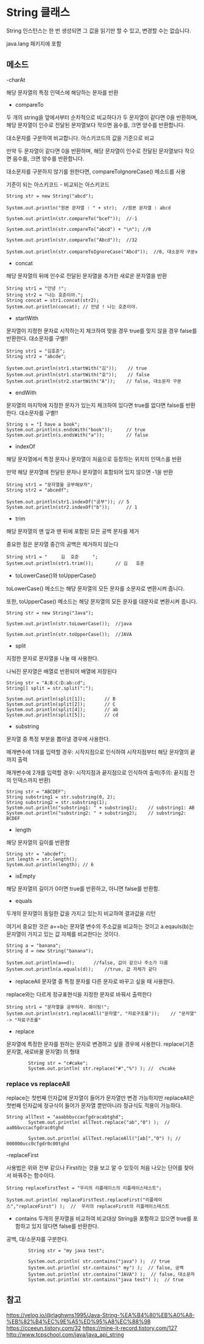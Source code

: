 # String 클래스

String 인스턴스는 한 번 생성되면 그 값을 읽기만 할 수 있고, 변경할 수는 없습니다.

 java.lang 패키지에 포함

## 메소드

-charAt

해당 문자열의 특정 인덱스에 해당하는 문자를 반환

- compareTo

두 개의 string을 앞에서부터 순차적으로 비교하다가 두 문자열이 같다면 0을 반환하며, 해당 문자열이 인수로 전달된 문자열보다 작으면 음수를, 크면 양수를 반환합니다.

대소문자를 구분하여 비교합니다. 아스키코드의 값을 기준으로 비교

만약 두 문자열이 같다면 0을 반환하며, 해당 문자열이 인수로 전달된 문자열보다 작으면 음수를, 크면 양수를 반환합니다.

대소문자를 구분하지 않기를 원한다면, compareToIgnoreCase() 메소드를 사용

기준이 되는 아스키코드 - 비교되는 아스키코드

```
String str = new String("abcd");

System.out.println("원본 문자열 : " + str);  //원본 문자열 : abcd

System.out.println(str.compareTo("bcef"));  //-1

System.out.println(str.compareTo("abcd") + "\n"); //0

System.out.println(str.compareTo("Abcd"));  //32

System.out.println(str.compareToIgnoreCase("Abcd"));  //0, 대소문자 구분x
```

- concat

해당 문자열의 뒤에 인수로 전달된 문자열을 추가한 새로운 문자열을 반환

```
String str1 = "안녕 !"; 
String str2 = "나는 호준이야."; 
String concat = str1.concat(str2); 
System.out.println(concat);	// 안녕 ! 나는 호준이야.
```

- startWith

문자열이 지정한 문자로 시작하는지 체크하여 맞을 경우 true를 맞지 않을 경우 false를 반환한다. 대소문자를 구별!!

```
String str1 = "김호준";
String str2 = "abcde";

System.out.println(str1.startWith("김"));	// true
System.out.println(str1.startWith("호"));	// false
System.out.println(str2.startWith("A"));	// false, 대소문자 구분
```

- endWith

문자열의 마지막에 지정한 문자가 있는지 체크하여 있다면 true를 없다면 false를 반환한다. 대소문자를 구별!!

```
String s = "I have a book";
System.out.println(s.endsWith("book")); 	// true
System.out.println(s.endsWith("a")); 		// false
```

- indexOf

해당 문자열에서 특정 문자나 문자열이 처음으로 등장하는 위치의 인덱스를 반환

만약 해당 문자열에 전달된 문자나 문자열이 포함되어 있지 않으면 -1을 반환

```
String str1 = "문자열을 공부해보자";
String str2 = "abcedf";

System.out.println(str1.indexOf("공부"));	// 5
System.out.println(str2.indexOf("b"));		// 1
```

- trim

해당 문자열의 맨 앞과 맨 뒤에 포함된 모든 공백 문자를 제거

중요한 점은 문자열 중간의 공백은 제거하지 않는다

```
String str1 = "     김  호준     ";
System.out.println(str1.trim());		// 김   호준
```

- toLowerCase()와 toUpperCase()

toLowerCase() 메소드는 해당 문자열의 모든 문자를 소문자로 변환시켜 줍니다.

또한, toUpperCase() 메소드는 해당 문자열의 모든 문자를 대문자로 변환시켜 줍니다.

```
String str = new String("Java");

System.out.println(str.toLowerCase());  //java

System.out.println(str.toUpperCase());  //JAVA
```

- split

지정한 문자로 문자열을 나눌 때 사용한다.

나눠진 문자열은 배열로 반환되어 배열에 저장된다

```
String str = "A:B:C:D:ab:cd"; 
String[] split = str.split(":");

System.out.println(split[1]);		// B
System.out.println(split[2]);		// C
System.out.println(split[4]);		// ab
System.out.println(split[5]);		// cd
```

- substring

문자열 중 특정 부분을 뽑아낼 경우에 사용한다.

매개변수에 1개를 입력할 경우: 시작지점으로 인식하여 시작지점부터 해당 문자열의 끝까지 출력

매개변수에 2개를 입력할 경우: 시작지점과 끝지점으로 인식하여 출력(주의: 끝지점 전의 인덱스까지 반환)

```
String str = "ABCDEF"; 
String substring1 = str.substring(0, 2); 
String substring2 = str.substring(1); 
System.out.println("substring1: " + substring1);	// substring1: AB
System.out.println("substring2: " + substring2);	// substring2: BCDEF
```

- length

해당 문자열의 길이를 반환함

```
String str = "abcdef"; 
int length = str.length(); 
System.out.println(length);	// 6
```

- isEmpty

해당 문자열의 길이가 0이면 true를 반환하고, 아니면 false를 반환함.

- equals

두개의 문자열이 동일한 값을 가지고 있는지 비교하여 결과값을 리턴

여기서 중요한 것은 a==b는 문자열 변수의 주소값을 비교하는 것이고 a.eqauls(b)는 문자열이 가지고 있는 값 자체를 비교한다는 것이다.

```
String a = "banana";
String d = new String("banana");

System.out.println(a==d);		//false, 값이 같으나 주소가 다름
System.out.println(a.equals(d));	//true, 값 자체가 같다
```

- replaceAll
문자열 중 특정 문자를 다른 문자로 바꾸고 싶을 때 사용한다.

replace와는 다르게 정규표현식을 지정한 문자로 바꿔서 출력한다

```
String str1 = "문자열을 공부하자. 화이팅!"; 
System.out.println(str1.replaceAll("문자열", "자료구조를"));	// "문자열" -> "자료구조를"
```

- replace

문자열에 특정한 문자를 원하는 문자로 변경하고 싶을 경우에 사용한다. replace(기존 문자열, 새로바꿀 문자열) 의 형태
```
        String str = "c#cake";
        System.out.println( str.replace("#","%") ); //  c%cake
```

### replace vs replaceAll
replace는 첫번째 인자값에 문자열이 들어가 문자열만 변경 가능하지만 replaceAll은 첫번째 인자값에 정규식이 들어가 문자열 뿐만아니라 정규식도 적용이 가능하다.

```
String allTest = "aaabbbvccacfgdracabtghd";
        System.out.println( allTest.replace("ab","0") );  //  aa0bbvccacfgdrac0tghd

        System.out.println( allTest.replaceAll("[ab]","0") ); //  000000vcc0cfgdr0c00tghd
```

-replaceFirst

사용법은 위와 전부 같으나 First라는 것을 보고 알 수 있듯이 처음 나오는 단어를 찾아서 바꿔주는 함수이다.
```
String replaceFirstTest = "우리의 리플레이스의 리플레이스테스트";

System.out.println( replaceFirstTest.replaceFirst("리플레이스","replaceFirst") );  //  우리의 replaceFirst의 리플레이스테스트
```

- contains
두개의 문자열을 비교하여 비교대상 String을 포함하고 있으면 true를 포함하고 있지 않다면 false를 반환한다.

공백, 대/소문자를 구분한다.

```
        String str = "my java test";

        System.out.println( str.contains("java") );  // true
        System.out.println( str.contains(" my") );  // false, 공백
        System.out.println( str.contains("JAVA") );  // false, 대소문자
        System.out.println( str.contains("java test") );  // true
```

## 참고
<https://velog.io/@rlaghwns1995/Java-String-%EA%B4%80%EB%A0%A8-%EB%82%B4%EC%9E%A5%ED%95%A8%EC%88%98>
<https://cceeun.tistory.com/32>
<https://mine-it-record.tistory.com/127>
<http://www.tcpschool.com/java/java_api_string>
